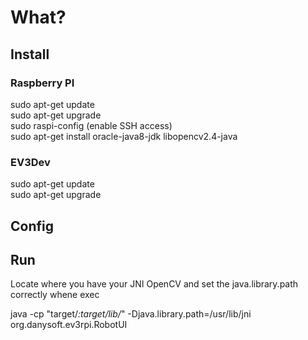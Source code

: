 # What?


## Install

### Raspberry PI
sudo apt-get update  
sudo apt-get upgrade  
sudo raspi-config (enable SSH access)  
sudo apt-get install oracle-java8-jdk libopencv2.4-java   

<!-- sudo apt-get install vim fswebcam pavucontrol audacity -->

### EV3Dev
sudo apt-get update  
sudo apt-get upgrade  

## Config

## Run
Locate where you have your JNI OpenCV and set the java.library.path correctly whene exec

java -cp "target/*:target/lib/*" -Djava.library.path=/usr/lib/jni org.danysoft.ev3rpi.RobotUI
